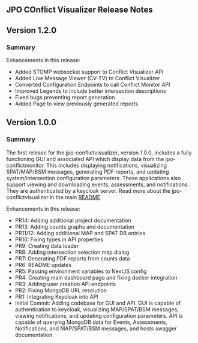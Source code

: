 ## JPO COnflict Visualizer Release Notes

## Version 1.2.0

### **Summary**


Enhancements in this release:

- Added STOMP websocket support to Conflict Visualizer API
- Added Live Message Viewer (CV-TV) to Conflict Visualizer
- Converted Configuration Endpoints to call Conflict Monitor API
- Improved Legends to include better intersection descriptions
- Fixed bugs preventing report generation
- Added Page to view previously generated reports


## Version 1.0.0

### **Summary**

The first release for the jpo-conflictvisualizer, version 1.0.0, includes a fully functioning GUI and associated API which display data from the jpo-conflictmonitor. This includes displaying notifications, visualizing SPAT/MAP/BSM messages, generating PDF reports, and updating system/intersection configuration parameters. These applications also support viewing and downloading events, assessments, and notifications. They are authenticated by a keycloak server. Read more about the jpo-conflictvisualizer in the main [README](../README.md)

Enhancements in this release:

- PR14: Adding additional project documentation
- PR13: Adding counts graphs and documentation
- PR11/12: Adding additional MAP and SPAT DB entries
- PR10: Fixing types in API properties
- PR9: Creating data loader
- PR8: Adding intersection selection map dialog
- PR7: Generating PDF reports from counts data
- PR6: README updates
- PR5: Passing environment variables to NextJS config
- PR4: Creating main dashboard page and fixing docker integration
- PR3: Adding user creation API endpoints
- PR2: Fixing MongoDB URL resolution
- PR1: Integrating Keycloak into API
- Initial Commit: Adding codebase for GUI and API. GUI is capable of authentication to keycloak, visualizing MAP/SPAT/BSM messages, viewing notifications, and updating configuration parameters. API is capable of querying MongoDB data for Events, Assessments, Notifications, and MAP/SPAT/BSM messages, and hosts swagger documentation.
